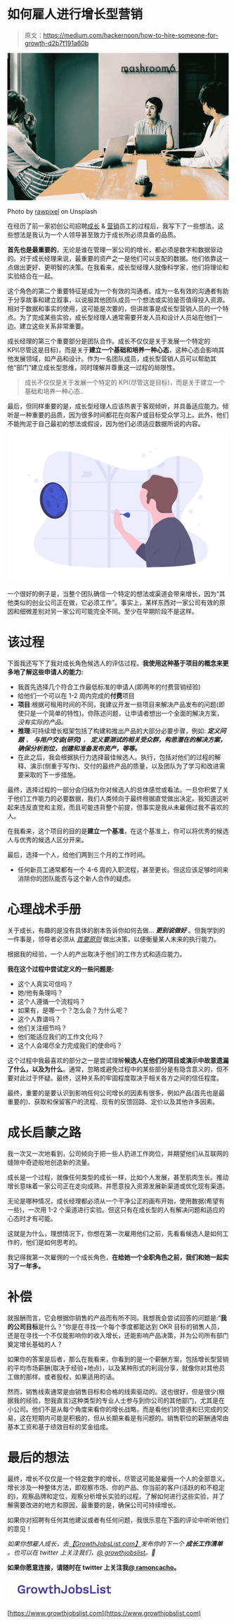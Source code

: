 # 如何雇人进行增长型营销

> 原文：<https://medium.com/hackernoon/how-to-hire-someone-for-growth-d2b7f191a60b>

![](img/ae61bb217cadb55760d240a254820d08.png)

Photo by [rawpixel](https://unsplash.com/photos/cXY2LsD82zc?utm_source=unsplash&utm_medium=referral&utm_content=creditCopyText) on Unsplash

在经历了前一家初创公司招聘[成长](https://hackernoon.com/tagged/growth) & [营销](https://hackernoon.com/tagged/marketing)员工的过程后，我写下了一些想法，这些想法是我认为一个人领导甚至致力于成长所必须具备的品质。

**首先也是最重要的**，无论是谁在管理一家公司的增长，都必须是数字和数据驱动的。对于成长经理来说，最重要的资产之一是他们可以支配的数据。他们依靠这一点做出更好、更明智的决策。在我看来，成长型经理人就像科学家，他们将理论和实验结合在一起。

这个角色的第二个重要特征是成为一个有效的沟通者。成为一名有效的沟通者有助于分享故事和建立叙事，以说服其他团队成员一个想法或实验是否值得投入资源。相对于数据和事实的使用，这可能是次要的，但讲故事是成长型营销人员的一个特点。为了完成某些实验，成长型经理人通常需要开发人员和设计人员站在他们一边。建立这些关系非常重要。

成长经理的第三个重要部分是团队合作。成长不仅仅是关于发展一个特定的 KPI(尽管这是目标)，而是关于**建立一个基础和培养一种心态**，这种心态会影响其他发展领域，如产品和设计。作为一名团队成员，成长型营销人员可以帮助其他“部门”建立成长型思维，同时理解并尊重这一过程的局限性。

> 成长不仅仅是关于发展一个特定的 KPI(尽管这是目标)，而是关于建立一个基础和培养一种心态..

最后，但同样重要的是，成长型经理人应该热衷于客观倾听，并具备适应能力。倾听是一种重要的品质，因为很多时间都花在向客户或目标受众学习上。此外，他们不能拘泥于自己最初的想法或假设，因为他们必须适应数据所说的内容。

![](img/331200dc8d4c00f4d2bec5d02bdca622.png)

一个很好的例子是，当整个团队确信一个特定的想法或渠道会带来增长，因为“其他类似的创业公司正在做，它必须工作”。事实上，某样东西对一家公司有效的原因和细微差别对另一家公司可能完全不同。至少在早期阶段不是这样。

# 该过程

下面我还写下了我对成长角色候选人的评估过程。**我使用这种基于项目的概念来更多地了解这些申请人的能力:**

*   我首先选择几个符合工作最低标准的申请人(即两年的付费营销经验)
*   给他们一个可以在 1-2 周内完成的**付费**项目
*   **项目**:根据可租用时间的不同，我建议开发一些项目来解决产品发布的问题(即使只是一个简单的特性)。你陈述问题，让申请者想出一个全面的解决方案，*没有实际的产品。*
*   **推理**:可持续增长框架包括了构建和推出产品的大部分必要步骤，例如: ***定义问题*** *，* ***与用户交谈(研究)*** *，* ***定义要测试的相关受众群，构思潜在的解决方案，确保分析到位，创建和准备发布资产，等等。***
*   在此之后，我会根据执行力选择最佳候选人。执行，包括对他们的过程的解释、演示(侧重于写作)、交付的最终产品的质量，以及团队为了学习和改进需要采取的下一步措施。

最终，选择过程的一部分会归结为你对候选人的总体感觉或看法。一旦你积累了关于他们工作能力的必要数据，我们人类倾向于最终根据直觉做出决定。我知道这听起来违反直觉和主观，而且可能违背整个前提，但事实是我从未雇佣过我不喜欢的人。

在我看来，这个项目的目的是**建立一个基准**，在这个基准上，你可以将优秀的候选人与优秀的候选人区分开来。

最后，选择一个人，给他们两到三个月的工作时间。

*   任何新员工通常都有一个 4-6 周的入职流程，甚至更长。但这应该足够时间来消除你的团队能否与这个新人合作的疑虑。

# 心理战术手册

关于成长，有趣的是没有具体的剧本告诉你如何去做… ***更别说做好*** 。但我学到的一件事是，领导者必须从 [*首要原则*](https://jamesclear.com/first-principles) 做出决策，以便衡量某人未来的执行能力。

根据我的经验，一个人的产出取决于他们的工作方式和适应能力。

**我在这个过程中尝试定义的一些问题是:**

*   这个人真实可信吗？
*   她/他有条理吗？
*   这个人遵循一个流程吗？
*   如果有，是哪一个？怎么会？为什么呢？
*   这个人靠谱吗？
*   他们关注细节吗？
*   他们能适应我们的工作文化吗？
*   这个人会竭尽全力完成我们的使命吗？

这个过程中我最喜欢的部分之一是尝试理解**候选人在他们的项目或演示中故意遗漏了什么，以及为什么**。通常，忽略或避免过程中的某些部分是有隐含意义的，但不要对此过于怀疑。最终，这种关系的牢固程度取决于相关各方之间的信任程度。

最终，重要的是要认识到影响任何公司增长的因素有很多，例如产品(首先也是最重要的)、获取和保留客户的流程、现有的反馈回路、定价以及其他许多因素。

# **成长启蒙之路**

我一次又一次地看到，公司倾向于把一些人扔进工作岗位，并期望他们从互联网的缝隙中奇迹般地创造新的流量。

成长是一个过程，就像任何类型的成长一样，比如个人发展，甚至肌肉生长。推动增长意味着一家公司正在走向成熟，并愿意投入资源发展新渠道或优化现有渠道。

无论是哪种情况，成长经理都必须从一个干净公正的画布开始，使用数据(希望有一些)，一次用 1-2 个渠道进行实验。但这只有在成长型的人有解决问题和适应的心态时才有可能。

这就是为什么，理想情况下，你想在第一次雇用他们之前，先看看候选人是如何工作的，他们是如何思考的。

我记得我第一次雇佣的一个成长角色，**在给她一个全职角色之前，我们和她一起实习了一年多。**

# **补偿**

就报酬而言，它会根据你销售的产品而有所不同。我想我会尝试回答的问题是:“**我的公司目标**是什么？”你是在寻找一个每个季度都能达到 OKR 目标的销售人员，还是在寻找一个不仅能影响你的收入增长，还能影响产品决策，并为公司所有部门奠定增长基础的人？

如果你的答案是后者，那么在我看来，你看到的是一个薪酬方案，包括增长型营销的平均市场薪酬(取决于经验+地点)，以及某种形式的利润分享，就像你对其他员工做的那样。或者股权，如果适用的话。

然而，销售线索通常是由销售目标和合格的线索驱动的。这也很好，但是很少(根据我的经验，恕我直言)这种类型的专业人士参与到你公司的其他部门，尤其是在小公司。他们不是从每个角度来看你的增长战略，而是看他们的管道和已完成的交易，这在短期内可能是积极的，但从长期来看是有问题的。销售职位的薪酬通常由基本工资和基于绩效目标的奖金组成。

# 最后的想法

最终，增长不仅仅是一个特定数字的增长，尽管这可能是雇佣一个人的全部意义。增长涉及一种整体方法，即观察市场、你的产品、你当前的客户(活跃的和不稳定的)，观察品牌和定位，观察分析增长实验的过程，了解如何进行这些实验，并了解需要改进的地方和原因，最重要的是，确保公司可持续增长。

如果你对招聘有任何其他建议或者有任何问题，我很乐意在下面的评论中听听他们的意见！

*如果你想雇人成长，去*[*【GrowthJobsList.com】*](https://www.growthjobslist.com/)*发布你的下一个* ***成长工作清单*** *。也可以在 twitter 上关注我们，*[*@ growthjobslist*](https://twitter.com/growthjobslist)*。🚀*

**如果你愿意连接，请随时在 twitter 上关注我**[**@ ramoncacho**](https://twitter.com/ramoncacho)**。**

[![](img/faa267e50e861e5ba969c325cc164f47.png)](https://www.growthjobslist.com)

[https://www.growthjobslist.com](https://www.growthjobslist.com)
